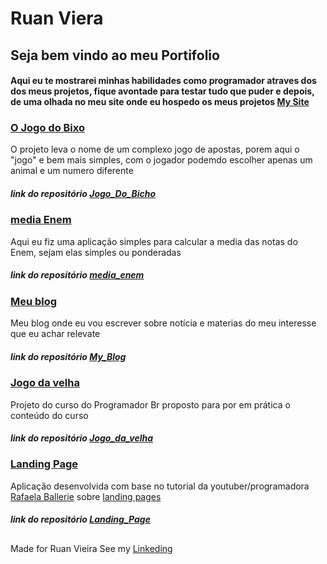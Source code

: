 # Ruan Viera
  
## Seja bem vindo ao meu Portifolio
#### Aqui eu te mostrarei minhas habilidades como programador atraves dos dos meus projetos, fique avontade para testar tudo que puder e depois, de uma olhada no meu site onde eu hospedo os meus projetos [My Site](https://runnanc-137.github.io/WebSite-s/)

### [O Jogo do Bixo](https://runnanc-137.github.io/WebSite-s/Jogo_do_Bixo) 

  O projeto leva o nome de um complexo jogo de apostas, porem aqui o "jogo" e bem mais simples, com o jogador podemdo escolher apenas um animal e um numero diferente 
##### link do repositório [Jogo_Do_Bicho](https://github.com/RunnanC-137/Jogo_Do_Bicho) 

### [media Enem](https://runnanc-137.github.io/WebSite-s/media_enem) 

  Aqui eu fiz uma aplicação simples para calcular a media das notas do Enem, sejam elas simples ou ponderadas
 ##### link do repositório [media_enem](https://github.com/RunnanC-137/media_enem) 

### [Meu blog](https://runnanc-137.github.io/WebSite-s/My_Blog) 

Meu blog onde eu vou escrever sobre notícia e materias do meu interesse que eu achar relevate
 ##### link do repositório [My_Blog](https://github.com/RunnanC-137/My_Blog) 

### [Jogo da velha](https://runnanc-137.github.io/WebSite-s/jogo_da_velha) 

Projeto do curso do Programador Br proposto para por em prática o conteúdo do curso
 ##### link do repositório [Jogo_da_velha](https://github.com/RunnanC-137/Jogo_da_velha) 

### [Landing Page](https://runnanc-137.github.io/WebSite-s/landpage) 

Aplicação desenvolvida com base no tutorial da youtuber/programadora [Rafaela Ballerie](https://www.youtube.com/c/rafaellaballerini) sobre [landing pages](https://www.youtube.com/watch?v=llF6vD-RljE&t=2497s) 
 ##### link do repositório [Landing_Page ](https://github.com/RunnanC-137/Landing_Page ) 
 
##
Made for Ruan Vieira See my [Linkeding](https://www.linkedin.com/ruan-viera-04a9ab1b9)
